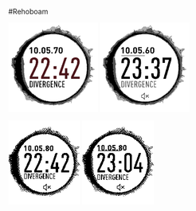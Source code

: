 #Rehoboam

![Alt Text](chalk.png?raw=true "B&W")
![Alt Text](chalk3.png?raw=true "B&W")

![Alt Text](diorite.png?raw=true "Round")
![Alt Text](diorite2.png?raw=true "Round")
